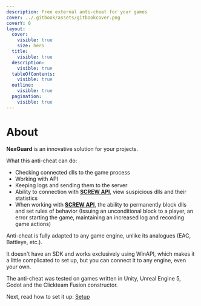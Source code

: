 ```yaml
---
description: Free external anti-cheat for your games
cover: ../.gitbook/assets/gitbookcover.png
coverY: 0
layout:
  cover:
    visible: true
    size: hero
  title:
    visible: true
  description:
    visible: true
  tableOfContents:
    visible: true
  outline:
    visible: true
  pagination:
    visible: true
---
```


# About

**NexGuard** is an innovative solution for your projects.&#x20;



What this anti-cheat can do:

* Checking connected dlls to the game process
* Working with API
* Keeping logs and sending them to the server
* Ability to connection with [**SCREW API**](../api/about.md), view suspicious dlls and their statistics
* When working with [**SCREW API**](../api/about.md), the ability to permanently block dlls and set rules of behavior (Issuing an unconditional block to a player, an error starting the game, maintaining an increased log and recording game actions)

Anti-cheat is fully adapted to any game engine, unlike its analogues (EAC, Battleye, etc.).&#x20;

It doesn't have an SDK and works exclusively using WinAPI, which makes it a little complicated to set up, but you can connect it to any engine, even your own.&#x20;

The anti-cheat was tested on games written in Unity, Unreal Engine 5, Godot and the Clickteam Fusion constructor.

Next, read how to set it up: [Setup](setup.md)
